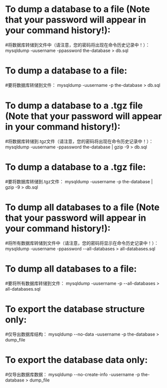 # To dump a database to a file (Note that your password will appear in your command history!):
#将数据库转储到文件中（请注意，您的密码将出现在命令历史记录中！）：
mysqldump -uusername -ppassword the-database > db.sql

# To dump a database to a file:
#要将数据库转储到文件：
mysqldump -uusername -p the-database > db.sql

# To dump a database to a .tgz file (Note that your password will appear in your command history!):
#将数据库转储到.tgz文件（请注意，您的密码将出现在命令历史记录中！）：
mysqldump -uusername -ppassword the-database | gzip -9 > db.sql

# To dump a database to a .tgz file:
#要将数据库转储到.tgz文件：
mysqldump -uusername -p the-database | gzip -9 > db.sql

# To dump all databases to a file (Note that your password will appear in your command history!):
#将所有数据库转储到文件中（请注意，您的密码将显示在命令历史记录中！）：
mysqldump -uusername -ppassword --all-databases > all-databases.sql

# To dump all databases to a file:
#要将所有数据库转储到文件：
mysqldump -uusername -p --all-databases > all-databases.sql

# To export the database structure only:
#仅导出数据库结构：
mysqldump --no-data -uusername -p the-database > dump_file

# To export the database data only:
#仅导出数据库数据：
mysqldump --no-create-info -uusername -p the-database > dump_file
